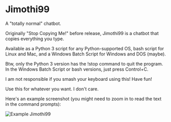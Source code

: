 # Jimothi99
A "totally normal" chatbot.

Originally "Stop Copying Me!" before release, Jimothi99 is a chatbot that copies everything you type.

Available as a Python 3 script for any Python-supported OS, bash script for Linux and Mac, and a Windows Batch Script for Windows and DOS (maybe).

Btw, only the Python 3 version has the !stop command to quit the program. In the Windows Batch Script or bash versions, just press Control+C.

I am not responsible if you smash your keyboard using this! Have fun!

Use this for whatever you want. I don't care.

Here's an example screenshot (you might need to zoom in to read the text in the command prompts):

![Example Jimothi99](https://user-images.githubusercontent.com/95384204/220235515-195467d8-8440-4242-a54c-e2c24fbba39c.png)
